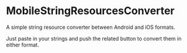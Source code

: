 # MobileStringResourcesConverter

A simple string resource converter between Android and iOS formats.

Just paste in your strings and push the related button to convert them in either format.